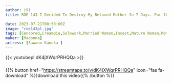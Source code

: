 ```yaml
---
author: j91
title: ROE-143 I Decided To Destroy My Beloved Mother In 7 Days. For 10 Years, A Forbidden Feeling That I Kept Holding In My Heart. Kano Sawano

date: 2023-07-21T00:50:00Z
image: "roe143pl.jpg"
tags: [Censored,Creampie,Solowork,Married Woman,Incest,Mature Woman,Mother,Digital Mosaic	]
maker: [Madonna]
actress: [Sawano Kanoka ]
---
```



{{< youtubepl dK4jXWqrPRHQQa >}}
###

{{% button href="https://streamtape.to/v/dK4jXWqrPRHQQa" icon="fas fa-download" %}}download this video{{% /button %}}

